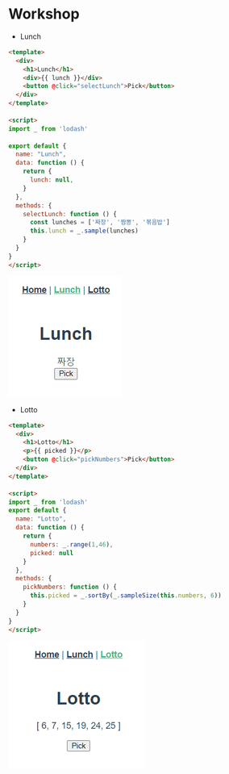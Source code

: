 # Workshop

- Lunch

```html
<template>
  <div>
    <h1>Lunch</h1>
    <div>{{ lunch }}</div>
    <button @click="selectLunch">Pick</button>
  </div>
</template>

<script>
import _ from 'lodash'

export default {
  name: "Lunch",
  data: function () {
    return {
      lunch: null,
    }
  },
  methods: {
    selectLunch: function () {
      const lunches = ['짜장', '짬뽕', '볶음밥']
      this.lunch = _.sample(lunches)
    }
  }
}
</script>
```

![image-20211108174209803](README.assets/image-20211108174209803.png)

- Lotto

```html
<template>
  <div>
    <h1>Lotto</h1>
    <p>{{ picked }}</p>
    <button @click="pickNumbers">Pick</button>
  </div>
</template>

<script>
import _ from 'lodash'
export default {
  name: "Lotto",
  data: function () {
    return {
      numbers: _.range(1,46),
      picked: null
    }
  },
  methods: {
    pickNumbers: function () {
      this.picked = _.sortBy(_.sampleSize(this.numbers, 6))
    }
  }
}
</script>
```

![image-20211108174243671](README.assets/image-20211108174243671.png)